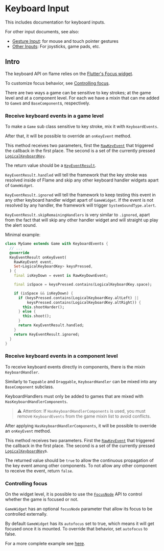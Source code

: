 # Keyboard Input

This includes documentation for keyboard inputs.

For other input documents, see also:

- [Gesture Input](gesture-input.md): for mouse and touch pointer gestures
- [Other Inputs](other-inputs.md): For joysticks, game pads, etc.

## Intro

The keyboard API on flame relies on the 
[Flutter's Focus widget](https://api.flutter.dev/flutter/widgets/Focus-class.html).

To customize focus behavior, see [Controlling focus](#controlling-focus).

There are two ways a game can be sensitive to key strokes; at the game level and at a component level.
For each we have a mixin that can me added to  `Game`s and `BaseComponent`s, respectively. 

### Receive keyboard events in a game level

To make a `Game` sub class sensitive to key stroke, mix it with `KeyboardEvents`.

After that, it will be possible to override an `onKeyEvent` method.

This method receives two parameters, first the [`RawKeyEvent`](https://api.flutter.dev/flutter/services/RawKeyEvent-class.html) 
that triggered the callback in the first place. The second is a set of the currently pressed [`LogicalKeyboardKey`](https://api.flutter.dev/flutter/widgets/KeyEventResult-class.html).

The return value should be a [`KeyEventResult`](https://api.flutter.dev/flutter/widgets/KeyEventResult-class.html). 

`KeyEventResult.handled` will tell the framework that the key stroke was resolved inside of Flame and skip any other keyboard handler widgets apart of `GameWidget`.

`KeyEventResult.ignored` will tell the framework to keep testing this event in any other keyboard handler widget apart of `GameWidget`. If the event is not resolved by any handler, the framework will trigger `SystemSoundType.alert`.

`KeyEventResult.skipRemainingHandlers` is very similar to `.ignored`, apart from the fact that will skip any other handler widget and will straight up play the alert sound.

Minimal example:

```dart
class MyGame extends Game with KeyboardEvents {
  // ...
  @override
  KeyEventResult onKeyEvent(
    RawKeyEvent event,
    Set<LogicalKeyboardKey> keysPressed,
  ) {
    final isKeyDown = event is RawKeyDownEvent;

    final isSpace = keysPressed.contains(LogicalKeyboardKey.space);

    if (isSpace && isKeyDown) {
      if (keysPressed.contains(LogicalKeyboardKey.altLeft) ||
          keysPressed.contains(LogicalKeyboardKey.altRight)) {
        this.shootHarder();
      } else {
        this.shoot();
      }
      return KeyEventResult.handled;
    }
    return KeyEventResult.ignored;
  }
}
```

### Receive keyboard events in a component level

To receive keyboard events directly in components, there is the mixin `KeyboardHandler`.

Similarly to `Tappable` and `Draggable`, `KeyboardHandler` can be mixed into any `BaseComponent` 
subclass. 

KeyboardHandlers must only be added to games that are mixed with `HasKeyboardHandlerComponents`.

> ⚠️ Attention: If `HasKeyboardHandlerComponents` is used, you must remove `KeyboardEvents` 
> from the game mixin list to avoid conflicts.

After applying `HasKeyboardHandlerComponents`, it will be possible to override an `onKeyEvent` method.

This method receives two parameters. First the [`RawKeyEvent`](https://api.flutter.dev/flutter/services/RawKeyEvent-class.html) 
that triggered the callback in the first place. The second is a set of the currently pressed [`LogicalKeyboardKey`](https://api.flutter.dev/flutter/widgets/KeyEventResult-class.html)s.

The returned value should be `true` to allow the continuous propagation of the key event among other components. 
To not allow any other component to receive the event, return `false`.

### Controlling focus

On the widget level, it is possible to use the [`FocusNode`](https://api.flutter.dev/flutter/widgets/FocusNode-class.html) API to control whether the game is focused or not. 

`GameWidget` has an optional `focusNode` parameter that allow its focus to be controlled externally.

By default `GameWidget` has its `autofocus` set to true, which means it will get focused once it is mounted. To override that behavior, set `autofocus` to false.

For a more complete example see 
[here](https://github.com/flame-engine/flame/tree/main/examples/lib/stories/input/keyboard.dart).
